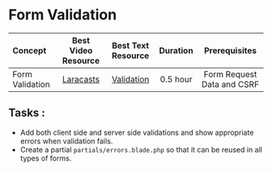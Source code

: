 # Form Validation

Concept | Best Video Resource | Best Text Resource | Duration | Prerequisites
:-- | :--: | :--: | :--: | :--:
Form Validation | [Laracasts](https://laracasts.com/series/laravel-from-scratch-2017/episodes/12) | [Validation](https://laravel.com/docs/5.4/validation) | 0.5 hour | Form Request Data and CSRF

## Tasks :

- Add both client side and server side validations and show appropriate errors when validation fails.
- Create a partial `partials/errors.blade.php` so that it can be reused in all types of forms.
